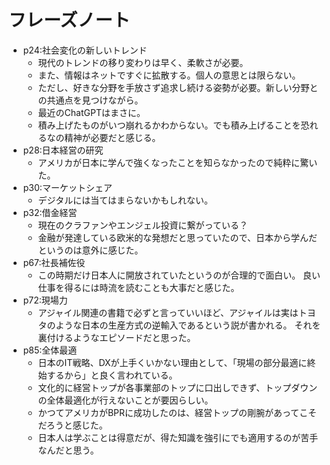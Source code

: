 # フレーズノート
- p24:社会変化の新しいトレンド
	- 現代のトレンドの移り変わりは早く、柔軟さが必要。
	- また、情報はネットですぐに拡散する。個人の意思とは限らない。
	- ただし、好きな分野を手放さず追求し続ける姿勢が必要。新しい分野との共通点を見つけながら。
	- 最近のChatGPTはまさに。
	- 積み上げたものがいつ崩れるかわからない。でも積み上げることを恐れるなの精神が必要だと感じる。
- p28:日本経営の研究
	- アメリカが日本に学んで強くなったことを知らなかったので純粋に驚いた。
- p30:マーケットシェア
	- デジタルには当てはまらないかもしれない。
- p32:借金経営
	- 現在のクラファンやエンジェル投資に繋がっている？
	- 金融が発達している欧米的な発想だと思っていたので、日本から学んだというのは意外に感じた。
- p67:社長補佐役
	- この時期だけ日本人に開放されていたというのが合理的で面白い。
	  良い仕事を得るには時流を読むことも大事だと感じた。
- p72:現場力
	- アジャイル関連の書籍で必ずと言っていいほど、アジャイルは実はトヨタのような日本の生産方式の逆輸入であるという説が書かれる。
	  それを裏付けるようなエピソードだと思った。
- p85:全体最適
	- 日本のIT戦略、DXが上手くいかない理由として、「現場の部分最適に終始するから」と良く言われている。
	- 文化的に経営トップが各事業部のトップに口出しできず、トップダウンの全体最適化が行えないことが要因らしい。
	- かつてアメリカがBPRに成功したのは、経営トップの剛腕があってこそだろうと感じた。
	- 日本人は学ぶことは得意だが、得た知識を強引にでも適用するのが苦手なんだと思う。
